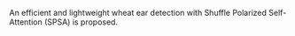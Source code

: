  An efficient and lightweight wheat ear detection with Shuffle Polarized Self-Attention (SPSA) is proposed.
